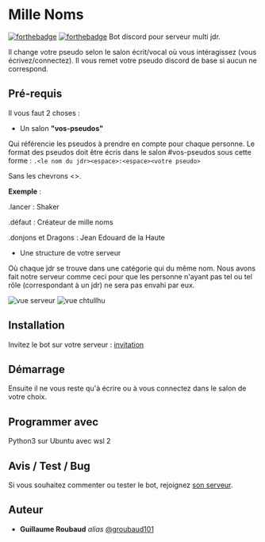 # Mille Noms

[![forthebadge](http://forthebadge.com/images/badges/built-with-love.svg)](http://forthebadge.com)  [![forthebadge](http://forthebadge.com/images/badges/powered-by-electricity.svg)](http://forthebadge.com)
Bot discord pour serveur multi jdr.

Il change votre pseudo selon le salon écrit/vocal où vous intéragissez (vous écrivez/connectez).
Il vous remet votre pseudo discord de base si aucun ne correspond.

## Pré-requis

Il vous faut 2 choses :

* Un salon **"vos-pseudos"**

Qui référencie les pseudos à prendre en compte pour chaque personne.
Le format des pseudos doit être écris dans le salon #vos-pseudos sous cette forme :
`.<le nom du jdr><espace>:<espace><votre pseudo>`

Sans les chevrons <>.

**Exemple** :

.lancer : Shaker

.défaut : Créateur de mille noms

.donjons et Dragons : Jean Edouard de la Haute

* Une structure de votre serveur

Où chaque jdr se trouve dans une catégorie qui du même nom. Nous avons fait notre serveur comme ceci pour que les personne n'ayant pas tel ou tel rôle (correspondant à un jdr) ne sera pas envahi par eux.

![vue serveur](C:\Users\admin\Documents\mille_noms\mille-noms_vue_serveur.png)
![vue chtullhu](C:\Users\admin\Documents\mille_noms\mille-noms_vue_chtullu.png)

## Installation

Invitez le bot sur votre serveur : [invitation](https://discord.com/api/oauth2/authorize?client_id=845214061519437835&permissions=8&scope=bot)

## Démarrage

Ensuite il ne vous reste qu'à écrire ou à vous connectez dans le salon de votre choix.

## Programmer avec

Python3 sur Ubuntu avec wsl 2

## Avis / Test / Bug

Si vous souhaitez commenter ou tester le bot, rejoignez [son serveur](https://discord.gg/HfaeJYV2jd).

## Auteur
* **Guillaume Roubaud** _alias_ [@groubaud101](https://github.com/groubaud101)
